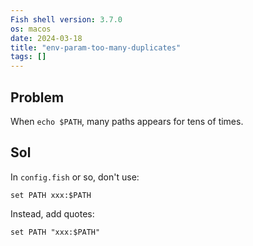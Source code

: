 ```yaml
---
Fish shell version: 3.7.0
os: macos
date: 2024-03-18
title: "env-param-too-many-duplicates"
tags: []
---
```


## Problem

When `echo $PATH`, many paths appears for tens of times. 

## Sol

In `config.fish` or so, don't use:

```
set PATH xxx:$PATH
```

Instead, add quotes:

```
set PATH "xxx:$PATH"
```

